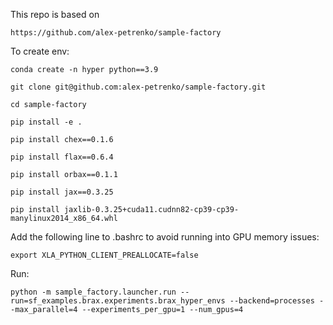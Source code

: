 This repo is based on 
```
https://github.com/alex-petrenko/sample-factory
```

To create env:
```
conda create -n hyper python==3.9

git clone git@github.com:alex-petrenko/sample-factory.git

cd sample-factory

pip install -e .

pip install chex==0.1.6

pip install flax==0.6.4

pip install orbax==0.1.1

pip install jax==0.3.25

pip install jaxlib-0.3.25+cuda11.cudnn82-cp39-cp39-manylinux2014_x86_64.whl 

```

Add the following line to .bashrc to avoid running into GPU memory issues:
```
export XLA_PYTHON_CLIENT_PREALLOCATE=false
```

Run:
```
python -m sample_factory.launcher.run --run=sf_examples.brax.experiments.brax_hyper_envs --backend=processes --max_parallel=4 --experiments_per_gpu=1 --num_gpus=4
```